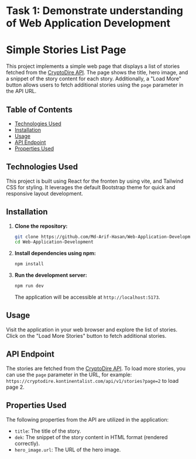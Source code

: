 # Task 1: Demonstrate understanding of Web Application Development




# Simple Stories List Page

This project implements a simple web page that displays a list of stories fetched from the [CryptoDire API](https://cryptodire.kontinentalist.com/api/v1/stories). The page shows the title, hero image, and a snippet of the story content for each story. Additionally, a "Load More" button allows users to fetch additional stories using the `page` parameter in the API URL.

## Table of Contents

- [Technologies Used](#technologies-used)
- [Installation](#installation)
- [Usage](#usage)
- [API Endpoint](#api-endpoint)
- [Properties Used](#properties-used)

## Technologies Used

This project is built using React for the fronten by using vite, and Tailwind CSS for styling. It leverages the default Bootstrap theme for quick and responsive layout development.

## Installation

1. **Clone the repository:**

    ```bash
    git clone https://github.com/Md-Arif-Hasan/Web-Application-Development.git
    cd Web-Application-Development
    ```

2. **Install dependencies using npm:**

    ```bash
    npm install
    ```

3. **Run the development server:**

    ```bash
    npm run dev
    ```

    The application will be accessible at `http://localhost:5173`.

## Usage

Visit the application in your web browser and explore the list of stories. Click on the "Load More Stories" button to fetch additional stories.

## API Endpoint

The stories are fetched from the [CryptoDire API](https://cryptodire.kontinentalist.com/api/v1/stories). To load more stories, you can use the `page` parameter in the URL, for example: `https://cryptodire.kontinentalist.com/api/v1/stories?page=2` to load page 2.

## Properties Used

The following properties from the API are utilized in the application:

- `title`: The title of the story.
- `dek`: The snippet of the story content in HTML format (rendered correctly).
- `hero_image.url`: The URL of the hero image.
